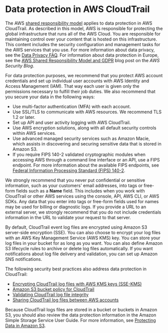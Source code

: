 # Data protection in AWS CloudTrail<a name="data-protection"></a>

The AWS [shared responsibility model](http://aws.amazon.com/compliance/shared-responsibility-model/) applies to data protection in AWS CloudTrail\. As described in this model, AWS is responsible for protecting the global infrastructure that runs all of the AWS Cloud\. You are responsible for maintaining control over your content that is hosted on this infrastructure\. This content includes the security configuration and management tasks for the AWS services that you use\. For more information about data privacy, see the [Data Privacy FAQ](http://aws.amazon.com/compliance/data-privacy-faq)\. For information about data protection in Europe, see the [AWS Shared Responsibility Model and GDPR](http://aws.amazon.com/blogs/security/the-aws-shared-responsibility-model-and-gdpr/) blog post on the *AWS Security Blog*\.

For data protection purposes, we recommend that you protect AWS account credentials and set up individual user accounts with AWS Identity and Access Management \(IAM\)\. That way each user is given only the permissions necessary to fulfill their job duties\. We also recommend that you secure your data in the following ways:
+ Use multi\-factor authentication \(MFA\) with each account\.
+ Use SSL/TLS to communicate with AWS resources\. We recommend TLS 1\.2 or later\.
+ Set up API and user activity logging with AWS CloudTrail\.
+ Use AWS encryption solutions, along with all default security controls within AWS services\.
+ Use advanced managed security services such as Amazon Macie, which assists in discovering and securing sensitive data that is stored in Amazon S3\.
+ If you require FIPS 140\-2 validated cryptographic modules when accessing AWS through a command line interface or an API, use a FIPS endpoint\. For more information about the available FIPS endpoints, see [Federal Information Processing Standard \(FIPS\) 140\-2](http://aws.amazon.com/compliance/fips/)\.

We strongly recommend that you never put confidential or sensitive information, such as your customers' email addresses, into tags or free\-form fields such as a **Name** field\. This includes when you work with CloudTrail or other AWS services using the console, API, AWS CLI, or AWS SDKs\. Any data that you enter into tags or free\-form fields used for names may be used for billing or diagnostic logs\. If you provide a URL to an external server, we strongly recommend that you do not include credentials information in the URL to validate your request to that server\.

By default, CloudTrail event log files are encrypted using Amazon S3 server\-side encryption \(SSE\)\. You can also choose to encrypt your log files with an AWS Key Management Service \(AWS KMS\) key\. You can store your log files in your bucket for as long as you want\. You can also define Amazon S3 lifecycle rules to archive or delete log files automatically\. If you want notifications about log file delivery and validation, you can set up Amazon SNS notifications\.

The following security best practices also address data protection in CloudTrail:
+ [Encrypting CloudTrail log files with AWS KMS keys \(SSE\-KMS\)](encrypting-cloudtrail-log-files-with-aws-kms.md)
+ [Amazon S3 bucket policy for CloudTrail](create-s3-bucket-policy-for-cloudtrail.md)
+ [Validating CloudTrail log file integrity](cloudtrail-log-file-validation-intro.md)
+ [Sharing CloudTrail log files between AWS accounts](cloudtrail-sharing-logs.md)

Because CloudTrail logs files are stored in a bucket or buckets in Amazon S3, you should also review the data protection information in the Amazon Simple Storage Service User Guide\. For more information, see [Protecting Data in Amazon S3](https://docs.aws.amazon.com/AmazonS3/latest/dev/DataDurability.html)\.